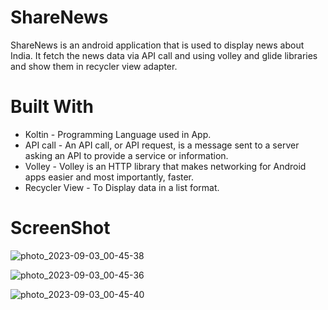 # ShareNews

ShareNews is an android application that is used to display news about India.
It fetch the news data via API call and using volley and glide libraries and show them in recycler view adapter.

# Built With

* Koltin - Programming Language used in App.
* API call - An API call, or API request, is a message sent to a server asking an API to provide a service or information.
* Volley - Volley is an HTTP library that makes networking for Android apps easier and most importantly, faster.
* Recycler View - To Display data in a list format.

# ScreenShot

![photo_2023-09-03_00-45-38](https://github.com/Chetan-Satone/ShareNews/assets/102713932/ed399ab3-091b-46f4-87ac-ece1e4f752d0)

![photo_2023-09-03_00-45-36](https://github.com/Chetan-Satone/ShareNews/assets/102713932/11eaa746-894c-492b-8633-e0cbcdeacd22)

![photo_2023-09-03_00-45-40](https://github.com/Chetan-Satone/ShareNews/assets/102713932/9017955c-e2f2-43bd-a7ac-9a19f8762625)
